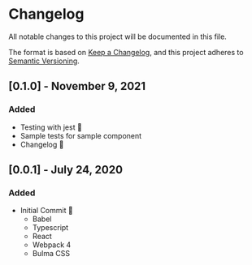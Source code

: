 # Changelog
All notable changes to this project will be documented in this file.

The format is based on [Keep a Changelog](https://keepachangelog.com/en/1.0.0/),
and this project adheres to [Semantic Versioning](https://semver.org/spec/v2.0.0.html).


## [0.1.0] - November 9, 2021
### Added
- Testing with jest 🎉
- Sample tests for sample component
- Changelog 📝

## [0.0.1] - July 24, 2020
### Added
- Initial Commit 🎉
  - Babel
  - Typescript
  - React
  - Webpack 4
  - Bulma CSS

